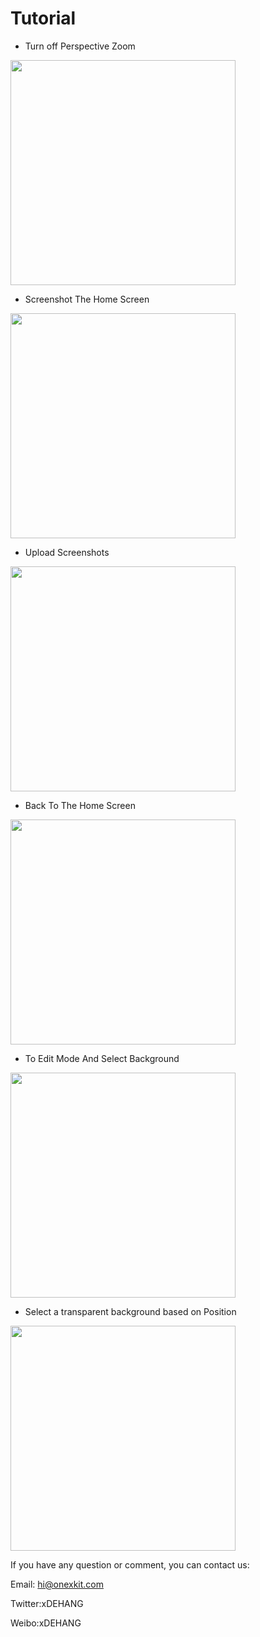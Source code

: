 # Tutorial

- Turn off Perspective Zoom

<img src="../OneWidget/transparent/01.png" width="360" />

- Screenshot The Home Screen

<img src="../OneWidget/transparent/02.png" width="360" />

- Upload Screenshots

<img src="../OneWidget/transparent/03.png" width="360" />

- Back To The Home Screen

<img src="../OneWidget/transparent/04.png" width="360" />

- To Edit Mode And Select Background

<img src="../OneWidget/transparent/05.png" width="360" />

- Select a transparent background based on Position

<img src="../OneWidget/transparent/06.png" width="360" />



If you have any question or comment, you can contact us:

Email: hi@onexkit.com

Twitter:xDEHANG

Weibo:xDEHANG